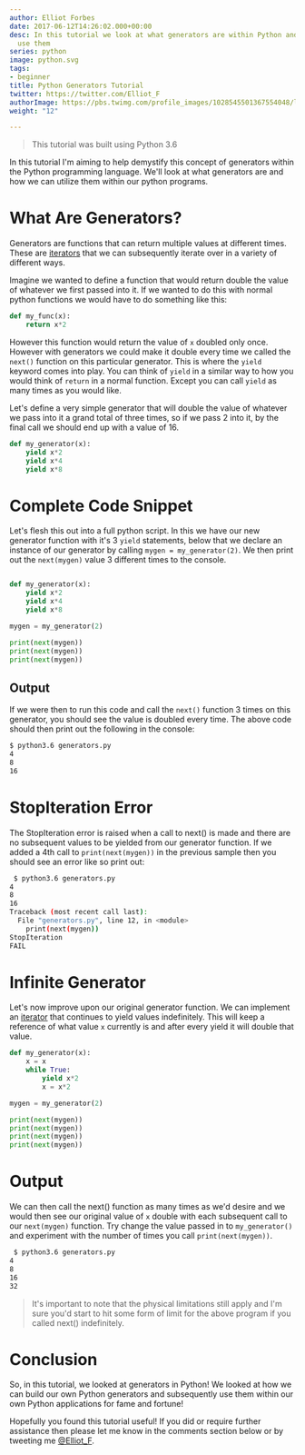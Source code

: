 ```yaml
---
author: Elliot Forbes
date: 2017-06-12T14:26:02.000+00:00
desc: In this tutorial we look at what generators are within Python and how we can
  use them
series: python
image: python.svg
tags:
- beginner
title: Python Generators Tutorial
twitter: https://twitter.com/Elliot_F
authorImage: https://pbs.twimg.com/profile_images/1028545501367554048/lzr43cQv_400x400.jpg
weight: "12"

---
```

> This tutorial was built using Python 3.6

In this tutorial I'm aiming to help demystify this concept of generators within
the Python programming language. We'll look at what generators are and how we
can utilize them within our python programs.

# What Are Generators?

Generators are functions that can return multiple values at different times.
These are [iterators](/python/python-iterator-tutorial/) that we can
subsequently iterate over in a variety of different ways.

Imagine we wanted to define a function that would return double the value of
whatever we first passed into it. If we wanted to do this with normal python
functions we would have to do something like this:

```python
def my_func(x):
    return x*2
```

However this function would return the value of `x` doubled only once. However
with generators we could make it double every time we called the `next()`
function on this particular generator. This is where the `yield` keyword comes
into play. You can think of `yield` in a similar way to how you would think of
`return` in a normal function. Except you can call `yield` as many times as you
would like.

Let's define a very simple generator that will double the value of whatever we
pass into it a grand total of three times, so if we pass 2 into it, by the final
call we should end up with a value of 16.

```python
def my_generator(x):
    yield x*2
    yield x*4
    yield x*8
```

# Complete Code Snippet

Let's flesh this out into a full python script. In this we have our new
generator function with it's 3 `yield` statements, below that we declare an
instance of our generator by calling `mygen = my_generator(2)`. We then print
out the `next(mygen)` value 3 different times to the console.

```python

def my_generator(x):
    yield x*2
    yield x*4
    yield x*8

mygen = my_generator(2)

print(next(mygen))
print(next(mygen))
print(next(mygen))
```

## Output

If we were then to run this code and call the `next()` function 3 times on this
generator, you should see the value is doubled every time. The above code should
then print out the following in the console:

```bash
$ python3.6 generators.py
4
8
16
```

# StopIteration Error

The StopIteration error is raised when a call to next() is made and there are no
subsequent values to be yielded from our generator function. If we added a 4th
call to `print(next(mygen))` in the previous sample then you should see an error
like so print out:

```bash
 $ python3.6 generators.py
4
8
16
Traceback (most recent call last):
  File "generators.py", line 12, in <module>
    print(next(mygen))
StopIteration
FAIL
```

# Infinite Generator

Let's now improve upon our original generator function. We can implement an
[iterator](/python/python-iterator-tutorial/) that continues to yield values
indefinitely. This will keep a reference of what value `x` currently is and
after every yield it will double that value.

```python
def my_generator(x):
    x = x
    while True:
        yield x*2
        x = x*2

mygen = my_generator(2)

print(next(mygen))
print(next(mygen))
print(next(mygen))
print(next(mygen))
```

# Output

We can then call the next() function as many times as we'd desire and we would
then see our original value of `x` double with each subsequent call to our
`next(mygen)` function. Try change the value passed in to `my_generator()` and
experiment with the number of times you call `print(next(mygen))`.

```bash
 $ python3.6 generators.py
4
8
16
32
```

> It's important to note that the physical limitations still apply and I'm sure
> you'd start to hit some form of limit for the above program if you called
> next() indefinitely.

# Conclusion

So, in this tutorial, we looked at generators in Python! We looked at how we can build our own Python generators and subsequently use them within our own Python applications for fame and fortune!

Hopefully you found this tutorial useful! If you did or require further
assistance then please let me know in the comments section below or by tweeting
me [@Elliot_F](https://twitter.com/elliot_f).
